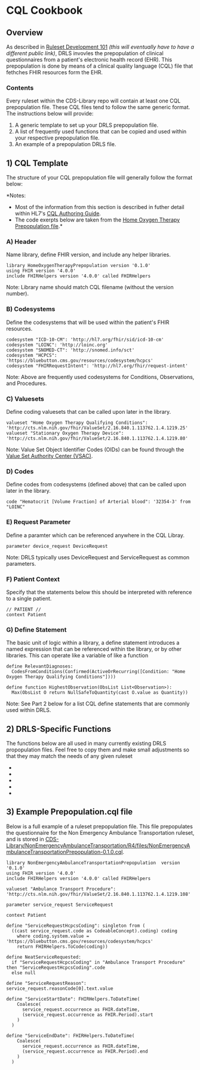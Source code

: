 # CQL Cookbook
## Overview
As described in [Ruleset Development 101](https://confluence.mitre.org/pages/editpage.action?pageId=200598742) *(this will eventually have to have a different public link)*, DRLS invovles the prepopulation of clinical questionnaires from a patient's electronic health record (EHR). This prepopulation is done by means of a clinical quality language (CQL) file that fethches FHIR resources form the EHR.

### Contents
Every ruleset within the CDS-Library repo will contain at least one CQL prepopulation file. These CQL files tend to follow the same generic format. The instructions below will provide:
1. A generic template to set up your DRLS prepopulation file.
2. A list of frequently used functions that can be copied and used within your respective prepopulation file. 
3. An example of a prepopulation DRLS file.


## 1) CQL Template
The structure of your CQL prepopulation file will generally follow the format below:

*Notes:
  - Most of the information from this section is described in futher detail within HL7's [CQL Authoring Guide](https://cql.hl7.org/02-authorsguide.html).
  - The code exerpts below are taken from the [Home Oxygen Therapy Prepopulation file](https://github.com/HL7-DaVinci/CDS-Library/tree/Shared_CQL_Library/HomeOxygenTherapy).*

### A) Header
Name library, define FHIR version, and include any helper libraries.
```
library HomeOxygenTherapyPrepopulation version '0.1.0'
using FHIR version '4.0.0'
include FHIRHelpers version '4.0.0' called FHIRHelpers
```
Note: Library name should match CQL filename (without the version number).

### B) Codesystems
Define the codesystems that will be used within the patient's FHIR resources.
```
codesystem "ICD-10-CM": 'http://hl7.org/fhir/sid/icd-10-cm'
codesystem "LOINC": 'http://loinc.org'
codesystem "SNOMED-CT": 'http://snomed.info/sct'
codesystem "HCPCS": 'https://bluebutton.cms.gov/resources/codesystem/hcpcs'
codesystem "FHIRRequestIntent": 'http://hl7.org/fhir/request-intent'
```
Note: Above are frequently used codesystems for Conditions, Observations, and Procedures.

### C) Valuesets
Define coding valuesets that can be called upon later in the library.
```
valueset "Home Oxygen Therapy Qualifying Conditions": 'http://cts.nlm.nih.gov/fhir/ValueSet/2.16.840.1.113762.1.4.1219.25'
valueset "Stationary Oxygen Therapy Device": 'http://cts.nlm.nih.gov/fhir/ValueSet/2.16.840.1.113762.1.4.1219.80'
```
Note: Value Set Object Identifier Codes (OIDs) can be found through the [Value Set Authority Center (VSAC)](https://vsac.nlm.nih.gov/authoring).

### D) Codes
Define codes from codesystems (defined above) that can be called upon later in the library.
```
code "Hematocrit [Volume Fraction] of Arterial blood": '32354-3' from "LOINC"
```

### E) Request Parameter
Define a paramter which can be referenced anywhere in the CQL Libray.
```
parameter device_request DeviceRequest
```
Note: DRLS typically uses DeviceRequest and ServiceRequest as common parameters.

### F) Patient Context
Specify that the statements below this should be interpreted with reference to a single patient.
```
// PATIENT //
context Patient
```

### G) Define Statement
The basic unit of logic within a library, a define statement introduces a named expression that can be referenced within tbe library, or by other libraries.
This can operate like a variable of like a function
```
define RelevantDiagnoses: 
  CodesFromConditions(Confirmed(ActiveOrRecurring([Condition: "Home Oxygen Therapy Qualifying Conditions"])))
  
define function HighestObservation(ObsList List<Observation>):
  Max(ObsList O return NullSafeToQuantity(cast O.value as Quantity))
```
Note: See Part 2 below for a list CQL define statements that are commonly used within DRLS.


## 2) DRLS-Specific Functions
The functions below are all used in many currently existing DRLS propopulation files. Feel free to copy them and make small adjustments so that they may match the needs of any given ruleset

- 
- 
- 
- 
- 


## 3) Example Prepopulation.cql file
Below is a full example of a ruleset prepopulation file. This file prepopulates the questionnaire for the Non Emergency Ambulance Transportation ruleset, and is stored in [CDS-Library/NonEmergencyAmbulanceTransportation/R4/files/NonEmergencyAmbulanceTransportationPrepopulation-0.1.0.cql](https://github.com/HL7-DaVinci/CDS-Library/blob/Shared_CQL_Library/NonEmergencyAmbulanceTransportation/R4/files/NonEmergencyAmbulanceTransportationPrepopulation-0.1.0.cql).
```
library NonEmergencyAmbulanceTransportationPrepopulation  version '0.1.0'
using FHIR version '4.0.0'
include FHIRHelpers version '4.0.0' called FHIRHelpers

valueset "Ambulance Transport Procedure": 'http://cts.nlm.nih.gov/fhir/ValueSet/2.16.840.1.113762.1.4.1219.108'

parameter service_request ServiceRequest

context Patient

define "ServiceRequestHcpcsCoding": singleton from (
  ((cast service_request.code as CodeableConcept).coding) coding
    where coding.system.value = 'https://bluebutton.cms.gov/resources/codesystem/hcpcs'
    return FHIRHelpers.ToCode(coding))

define NeatServiceRequested: 
  if "ServiceRequestHcpcsCoding" in "Ambulance Transport Procedure" then "ServiceRequestHcpcsCoding".code
  else null

define "ServiceRequestReason": service_request.reasonCode[0].text.value

define "ServiceStartDate": FHIRHelpers.ToDateTime(
    Coalesce(
      service_request.occurrence as FHIR.dateTime, 
      (service_request.occurrence as FHIR.Period).start
    )
  )

define "ServiceEndDate": FHIRHelpers.ToDateTime(
    Coalesce(
      service_request.occurrence as FHIR.dateTime, 
      (service_request.occurrence as FHIR.Period).end
    )
  )
```

